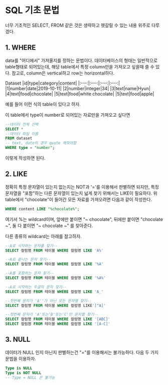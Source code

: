 # SQL 기초 문법

너무 기초적인 SELECT, FROM 같은 것은 생략하고 헷갈릴 수 있는 내용 위주로 다루겠다.

## 1. WHERE
data를 "어디에서" 가져올지를 정하는 문법이다. 데이터베이스의 형태는 일반적으로 table형태로 되어있는데, 
해당 table에서 특정 column만을 가져오고 싶을때 쓸 수 있다. 참고로, column은 vertical하고 row는 horizontal하다. 

Dataset
|id|type|category|content|
|:---:|:---:|:---:|:---:|
|1|number|date|2019-10-11|
|2|number|integer|34|
|3|text|name|Hyun|
|4|text|food|chocolate| 
|5|text|food|white chocolate| 
|5|text|food|apple| 

예를 들어 이런 식의 table이 있다고 하자.

이 table에서 type이 number로 되어있는 자료만을 가져오고 싶다면

```sql
--데이터 전체 선택
SELECT *
--데이터 파일 이름
FROM dataset
-- text, date의 경우 quote 해줘야함
WHERE type = "number";
```
이렇게 작성하면 된다.

## 2. LIKE
정확히 특정 문자열이 있는지 없는지는 NOT과 '='를 이용해서 판별하면 되지만, 특정 문자열을 "포함"하는 다른 문자열이 있는지 넓게 찾기 위해서는 LIKE이 필요하다. 위 table에서 "chocolate"이 들어간 모든 자료를 가져오려면 다음과 같이 작성한다.

```sql
WHERE content LIKE "%chocolate%";
```
여기서 %는 wildcard이며, 앞에만 붙이면 "~ chocolate", 뒤에만 붙이면 "chocolate ~", 둘 다 붙이면 "~ chocolate ~" 를 찾아준다.

다른 종류의 wildcard는 아래를 참고하자.
```sql
--A로 시작하는 문자를 찾기--
SELECT 컬럼명 FROM 테이블 WHERE 컬럼명 LIKE 'A%'

--A로 끝나는 문자 찾기--
SELECT 컬럼명 FROM 테이블 WHERE 컬럼명 LIKE '%A'

--A를 포함하는 문자 찾기--
SELECT 컬럼명 FROM 테이블 WHERE 컬럼명 LIKE '%A%'

--A로 시작하는 두글자 문자 찾기--
SELECT 컬럼명 FROM 테이블 WHERE 컬럼명 LIKE 'A_'

--첫번째 문자가 'A''가 아닌 모든 문자열 찾기--
SELECT 컬럼명 FROM 테이블 WHERE 컬럼명 LIKE'[^A]'

--첫번째 문자가 'A'또는'B'또는'C'인 문자열 찾기--
SELECT 컬럼명 FROM 테이블 WHERE 컬럼명 LIKE '[ABC]'
SELECT 컬럼명 FROM 테이블 WHERE 컬럼명 LIKE '[A-C]'
```


## 3. NULL
데이터가 NULL 인지 아닌지 판별하는건 "="를 이용해서는 불가능하다. 다음 두 가지 문법을 이용하자.

```sql
Type is NULL
Type is NOT NULL
-- Type = NULL 은 불가능
```